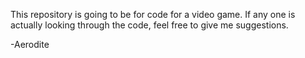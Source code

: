 This repository is going to be for code for a video game.
If any one is actually looking through the code, feel free to give me suggestions.

-Aerodite
